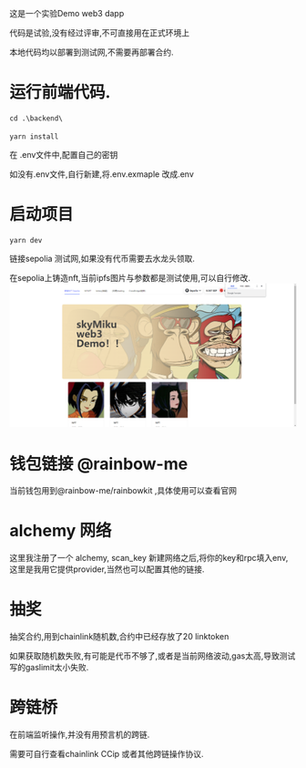 这是一个实验Demo web3 dapp

代码是试验,没有经过评审,不可直接用在正式环境上

本地代码均以部署到测试网,不需要再部署合约.

# 运行前端代码.

```
cd .\backend\

yarn install
```

在 .env文件中,配置自己的密钥

如没有.env文件,自行新建,将.env.exmaple 改成.env


# 启动项目
```
yarn dev
```
链接sepolia 测试网,如果没有代币需要去水龙头领取.

在sepolia上铸造nft,当前ipfs图片与参数都是测试使用,可以自行修改.
![Alt text](image.png)

# 钱包链接 @rainbow-me

当前钱包用到@rainbow-me/rainbowkit ,具体使用可以查看官网

# alchemy 网络

这里我注册了一个 alchemy, scan_key 新建网络之后,将你的key和rpc填入env, 这里是我用它提供provider,当然也可以配置其他的链接.


# 抽奖

抽奖合约,用到chainlink随机数,合约中已经存放了20 linktoken

如果获取随机数失败,有可能是代币不够了,或者是当前网络波动,gas太高,导致测试写的gaslimit太小失败.


# 跨链桥
在前端监听操作,并没有用预言机的跨链.

需要可自行查看chainlink CCip 或者其他跨链操作协议.